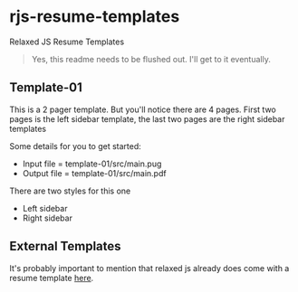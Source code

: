 # rjs-resume-templates
Relaxed JS Resume Templates

> Yes, this readme needs to be flushed out. I'll get to it eventually.

## Template-01
This is a 2 pager template. But you'll notice there are 4 pages. First two pages is the left sidebar template, the last two pages are the right sidebar templates

Some details for you to get started:
 - Input file = template-01/src/main.pug
 - Output file = template-01/src/main.pdf

There are two styles for this one
 - Left sidebar
 - Right sidebar

## External Templates
It's probably important to mention that relaxed js already does come with a resume template [here](https://github.com/RelaxedJS/ReLaXed-examples/blob/master/examples/resume/resume.pdf).